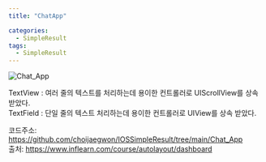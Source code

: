 ```yaml
---
title: "ChatApp"

categories:
  - SimpleResult
tags:
  - SimpleResult
---  
```


![Chat_App](https://user-images.githubusercontent.com/68246962/153928835-66d75c4b-a0d3-4da2-9014-ad0cfe9eba1d.gif)    

TextView : 여러 줄의 텍스트를 처리하는데 용이한 컨트롤러로 UIScrollView를 상속 받았다.  
TextField : 단일 줄의 텍스트 처리하는데 용이한 컨트롤러로 UIView를 상속 받았다.

코드주소: <https://github.com/choijaegwon/IOSSimpleResult/tree/main/Chat_App>  
출처: <https://www.inflearn.com/course/autolayout/dashboard>